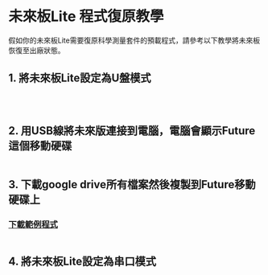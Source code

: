 # 未來板Lite 程式復原教學

假如你的未來板Lite需要復原科學測量套件的預載程式，請參考以下教學將未來板恢復至出廠狀態。

## 1. 將未來板Lite設定為U盤模式

<div><figure><img src="../../.gitbook/assets/image (86).png" alt=""><figcaption></figcaption></figure> <figure><img src="../../.gitbook/assets/image (87).png" alt=""><figcaption></figcaption></figure> <figure><img src="../../.gitbook/assets/image (88).png" alt=""><figcaption></figcaption></figure></div>

## 2. 用USB線將未來版連接到電腦，電腦會顯示Future這個移動硬碟

<figure><img src="../../.gitbook/assets/image (89).png" alt=""><figcaption></figcaption></figure>

## 3. 下載google drive所有檔案然後複製到Future移動硬碟上

### [下載範例程式](https://drive.google.com/drive/folders/1IXYqQ5ZSILiHGhRP2pISsgRXQrsWKCo9?usp=sharing)

<figure><img src="../../.gitbook/assets/image (90).png" alt=""><figcaption></figcaption></figure>

## 4. 將未來板Lite設定為串口模式

<div><figure><img src="../../.gitbook/assets/image (86).png" alt=""><figcaption></figcaption></figure> <figure><img src="../../.gitbook/assets/image (87).png" alt=""><figcaption></figcaption></figure> <figure><img src="../../.gitbook/assets/image (91).png" alt=""><figcaption></figcaption></figure></div>

